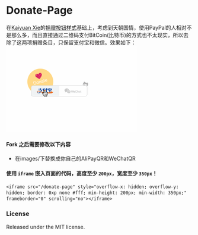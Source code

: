 # Donate-Page

在[Kaiyuan Xie](https://github.com/Kaiyuan)的[捐赠按钮样式](https://github.com/Kaiyuan/donate-page)基础上，考虑到天朝国情，使用PayPal的人相对不是那么多，而且直接通过二维码支付BitCoin(比特币)的方式也不太现实，所以去除了这两项捐赠条目，只保留支付宝和微信。效果如下：
![donate-page](https://raw.githubusercontent.com/DonQvixote/donate-page/master/donate-page.gif)

#### Fork 之后需要修改以下内容

* 在images/下替换成你自己的AliPayQR和WeChatQR

#### 使用 `iframe` 嵌入页面的代码，高度至少 `200px`，宽度至少 `350px`！

```
<iframe src="/donate-page" style="overflow-x: hidden; overflow-y: hidden; border: 0xp none #fff; min-height: 200px; min-width: 350px;" frameborder="0" scrolling="no"></iframe>
```
### License

Released under the MIT license.


